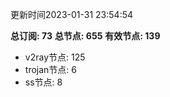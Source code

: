 更新时间2023-01-31 23:54:54

**总订阅: 73**
**总节点: 655**
**有效节点: 139**
- v2ray节点: 125
- trojan节点: 6
- ss节点: 8
